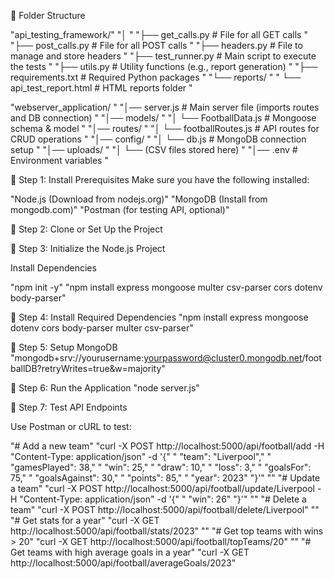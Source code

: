 📂 Folder Structure


  "api_testing_framework/"
    "│                                                     "
    "├── get_calls.py            # File for all GET calls  "
    "├── post_calls.py           # File for all POST calls "
    "├── headers.py              # File to manage and store headers "
    "├── test_runner.py          # Main script to execute the tests "
    "├── utils.py                # Utility functions (e.g., report generation) "
    "├── requirements.txt        # Required Python packages                    "
    "└── reports/ "
    " └── api_test_report.html # HTML reports folder "

"webserver_application/ "
"│── server.js                # Main server file (imports routes and DB connection) "
"│── models/ "
"│   └── FootballData.js      # Mongoose schema & model "
"│── routes/ "
"│   └── footballRoutes.js    # API routes for CRUD operations "
"│── config/ "
"│   └── db.js                # MongoDB connection setup "
"│── uploads/ "
"│   └── (CSV files stored here) "
"│── .env                     # Environment variables  "


📌 Step 1: Install Prerequisites
Make sure you have the following installed:

"Node.js (Download from nodejs.org)"
"MongoDB (Install from mongodb.com)"
"Postman (for testing API, optional)"


📌 Step 2: Clone or Set Up the Project

📌 Step 3: Initialize the Node.js Project

Install Dependencies

"npm init -y"
"npm install express mongoose multer csv-parser cors dotenv body-parser"

📌 Step 4: Install Required Dependencies
"npm install express mongoose dotenv cors body-parser multer csv-parser"

📌 Step 5: Setup MongoDB
"mongodb+srv://yourusername:yourpassword@cluster0.mongodb.net/footballDB?retryWrites=true&w=majority"

📌 Step 6: Run the Application
"node server.js"

📌 Step 7: Test API Endpoints

Use Postman or cURL to test:

"# Add a new team"
"curl -X POST http://localhost:5000/api/football/add -H "Content-Type: application/json" -d '{"
"    "team": "Liverpool","
"    "gamesPlayed": 38,"
"    "win": 25,"
"    "draw": 10,"
"    "loss": 3,"
"    "goalsFor": 75,"
"    "goalsAgainst": 30,"
"    "points": 85,"
"    "year": 2023"
"}'"
""
"# Update a team"
"curl -X POST http://localhost:5000/api/football/update/Liverpool -H "Content-Type: application/json" -d '{"
"    "win": 26"
"}'"
""
"# Delete a team"
"curl -X POST http://localhost:5000/api/football/delete/Liverpool"
""
"# Get stats for a year"
"curl -X GET http://localhost:5000/api/football/stats/2023"
""
"# Get top teams with wins > 20"
"curl -X GET http://localhost:5000/api/football/topTeams/20"
""
"# Get teams with high average goals in a year"
"curl -X GET http://localhost:5000/api/football/averageGoals/2023"

